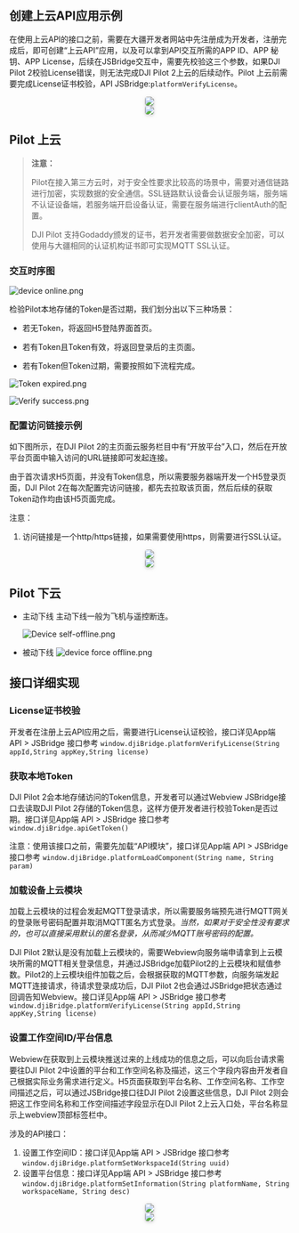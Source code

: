 
## 创建上云API应用示例

在使用上云API的接口之前，需要在大疆开发者网站中先注册成为开发者，注册完成后，即可创建“上云API”应用，以及可以拿到API交互所需的APP ID、APP 秘钥、APP License，后续在JSBridge交互中，需要先校验这三个参数，如果DJI Pilot 2校验License错误，则无法完成DJI Pilot 2上云的后续动作。Pilot 上云前需要完成License证书校验，API JSBridge:`platformVerifyLicense`。 

<center>    <img style="border-radius: 0.3125em;    box-shadow: 0 2px 4px 0 rgba(34,36,38,.12),0 2px 10px 0 rgba(34,36,38,.08);"     src="https://terra-1-g.djicdn.com/84f990b0bbd145e6a3930de0c55d3b2b/admin/doc/7cf05d0e-bfe2-474f-a130-d514523def45.png">    <br>     </center>


<center>    <img style="border-radius: 0.3125em;    box-shadow: 0 2px 4px 0 rgba(34,36,38,.12),0 2px 10px 0 rgba(34,36,38,.08);"     src="https://terra-1-g.djicdn.com/84f990b0bbd145e6a3930de0c55d3b2b/admin/doc/63eb1f75-99ba-46b5-bdd2-8d19fb9263be.png">    <br>     </center>



## Pilot 上云

> **注意：**
>
> Pilot在接入第三方云时，对于安全性要求比较高的场景中，需要对通信链路进行加密，实现数据的安全通信。SSL链路默认设备会认证服务端，服务端不认证设备端，若服务端开启设备认证，需要在服务端进行clientAuth的配置。
>
> DJI Pilot 支持Godaddy颁发的证书，若开发者需要做数据安全加密，可以使用与大疆相同的认证机构证书即可实现MQTT SSL认证。


### 交互时序图

![device online.png](https://terra-1-g.djicdn.com/84f990b0bbd145e6a3930de0c55d3b2b/admin/doc/4aa96ca5-8172-4615-8578-3e7faf0aec6b.png)

检验Pilot本地存储的Token是否过期，我们划分出以下三种场景：

* 若无Token，将返回H5登陆界面首页。

* 若有Token且Token有效，将返回登录后的主页面。

* 若有Token但Token过期，需要按照如下流程完成。


![Token  expired.png](https://terra-1-g.djicdn.com/84f990b0bbd145e6a3930de0c55d3b2b/admin/doc/a81eaf76-f641-4aa6-a7d3-e809579a46bf.png)


![Verify success.png](https://terra-1-g.djicdn.com/84f990b0bbd145e6a3930de0c55d3b2b/admin/doc/0a85ac4c-6455-433c-932d-d8de71dd6afc.png)


### 配置访问链接示例
如下图所示，在DJI Pilot 2的主页面云服务栏目中有“开放平台”入口，然后在开放平台页面中输入访问的URL链接即可发起连接。

由于首次请求H5页面，并没有Token信息，所以需要服务器端开发一个H5登录页面，DJI Pilot 2在每次配置完访问链接，都先去拉取该页面，然后后续的获取Token动作均由该H5页面完成。

注意：

1. 访问链接是一个http/https链接，如果需要使用https，则需要进行SSL认证。

<center>    <img style="border-radius: 0.3125em;    box-shadow: 0 2px 4px 0 rgba(34,36,38,.12),0 2px 10px 0 rgba(34,36,38,.08);"     src="https://terra-1-g.djicdn.com/84f990b0bbd145e6a3930de0c55d3b2b/admin/doc/5f14d1d1-a58d-4b2e-85b5-a025f86c9044.png">    <br>     </center>

<center>    <img style="border-radius: 0.3125em;    box-shadow: 0 2px 4px 0 rgba(34,36,38,.12),0 2px 10px 0 rgba(34,36,38,.08);"     src="https://terra-1-g.djicdn.com/84f990b0bbd145e6a3930de0c55d3b2b/admin/doc/cfcd5568-b543-4ebb-b64f-39a99b880cd0.png">    <br>     </center>




## Pilot 下云

* 主动下线
  主动下线一般为飞机与遥控断连。

  ![Device self-offline.png](https://terra-1-g.djicdn.com/84f990b0bbd145e6a3930de0c55d3b2b/admin/doc/1061c17f-fe88-429a-993b-4a045132771d.png)



* 被动下线
  ![device  force offline.png](https://terra-1-g.djicdn.com/84f990b0bbd145e6a3930de0c55d3b2b/admin/doc/ab1505ca-bdec-40d7-94aa-289046ddec6b.png)


## 接口详细实现

### License证书校验

开发者在注册上云API应用之后，需要进行License认证校验，接口详见App端 API > JSBridge 接口参考 `window.djiBridge.platformVerifyLicense(String appId,String appKey,String license)`

### 获取本地Token

DJI Pilot 2会本地存储访问的Token信息，开发者可以通过Webview JSBridge接口去读取DJI Pilot 2存储的Token信息，这样方便开发者进行校验Token是否过期。接口详见App端 API > JSBridge 接口参考  `window.djiBridge.apiGetToken()`

注意：使用该接口之前，需要先加载“API模块”，接口详见App端 API > JSBridge 接口参考  `window.djiBridge.platformLoadComponent(String name, String param)`


### 加载设备上云模块

加载上云模块的过程会发起MQTT登录请求，所以需要服务端预先进行MQTT网关的登录账号密码配置并取消MQTT匿名方式登录。*当然，如果对于安全性没有要求的，也可以直接采用默认的匿名登录，从而减少MQTT账号密码的配置。*

DJI Pilot 2默认是没有加载上云模块的，需要Webview向服务端申请拿到上云模块所需的MQTT相关登录信息，并通过JSBridge加载Pilot2的上云模块和赋值参数。Pilot2的上云模块组件加载之后，会根据获取的MQTT参数，向服务端发起MQTT连接请求，待请求登录成功后，DJI Pilot 2也会通过JSBridge把状态通过回调告知Webview。接口详见App端 API > JSBridge 接口参考  `window.djiBridge.platformVerifyLicense(String appId,String appKey,String license)`

### 设置工作空间ID/平台信息

Webview在获取到上云模块推送过来的上线成功的信息之后，可以向后台请求需要往DJI Pilot 2中设置的平台和工作空间名称及描述，这三个字段内容由开发者自己根据实际业务需求进行定义。H5页面获取到平台名称、工作空间名称、工作空间描述之后，可以通过JSBridge接口往DJI Pilot 2设置这些信息，DJI Pilot 2则会把这工作空间名称和工作空间描述字段显示在DJI Pilot 2上云入口处，平台名称显示上webview顶部标签栏中。

涉及的API接口：

1. 设置工作空间ID：接口详见App端 API > JSBridge 接口参考  `window.djiBridge.platformSetWorkspaceId(String uuid)`
2. 设置平台信息：接口详见App端 API > JSBridge 接口参考  `window.djiBridge.platformSetInformation(String platformName, String workspaceName, String desc)`

<center>    <img style="border-radius: 0.3125em;    box-shadow: 0 2px 4px 0 rgba(34,36,38,.12),0 2px 10px 0 rgba(34,36,38,.08);"     src="https://terra-1-g.djicdn.com/84f990b0bbd145e6a3930de0c55d3b2b/admin/doc/d3c1669d-0b42-47f4-9ccc-91dfb16edd5c.png">    <br>     </center>

<center>    <img style="border-radius: 0.3125em;    box-shadow: 0 2px 4px 0 rgba(34,36,38,.12),0 2px 10px 0 rgba(34,36,38,.08);"     src="https://terra-1-g.djicdn.com/84f990b0bbd145e6a3930de0c55d3b2b/admin/doc/89eb92be-6b13-48d2-b189-1001a2219345.png">    <br>     </center>
